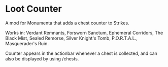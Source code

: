 # Loot Counter

A mod for Monumenta that adds a chest counter to Strikes.

Works in: Verdant Remnants, Forsworn Sanctum, Ephemeral Corridors, The Black Mist, Sealed Remorse, Silver Knight's Tomb, P.O.R.T.A.L., Masquerader's Ruin.

Counter appears in the actionbar whenever a chest is collected, and can also be displayed by using /chests.
